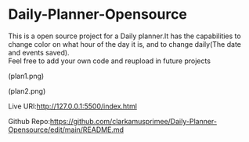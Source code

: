 # Daily-Planner-Opensource
This is a open source project for a Daily planner.It has the capabilities to change color on what hour of the day it is, and to change daily(The date and events saved).  
Feel free to add your own code and reupload in future projects

(plan1.png)

(plan2.png)

Live URl:http://127.0.0.1:5500/index.html

Github Repo:https://github.com/clarkamusprimee/Daily-Planner-Opensource/edit/main/README.md 
